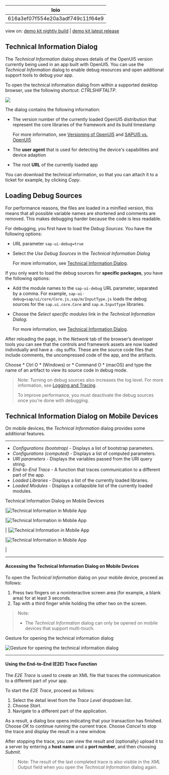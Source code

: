 <!-- loio616a3ef07f554e20a3adf749c11f64e9 -->

| loio |
| -----|
| 616a3ef07f554e20a3adf749c11f64e9 |

<div id="loio">

view on: [demo kit nightly build](https://openui5nightly.hana.ondemand.com/#/topic/616a3ef07f554e20a3adf749c11f64e9) | [demo kit latest release](https://openui5.hana.ondemand.com/#/topic/616a3ef07f554e20a3adf749c11f64e9)</div>

## Technical Information Dialog

The *Technical Information* dialog shows details of the OpenUI5 version currently being used in an app built with OpenUI5. You can use the *Technical Information* dialog to enable debug resources and open additional support tools to debug your app.

To open the technical information dialog from within a supported desktop browser, use the following shortcut: *CTRLSHIFTALTP*.

![](loio8bf9780408674588af6d33eb6cebadab_LowRes.png)

The dialog contains the following information:

-   The version number of the currently loaded OpenUI5 distribution that represent the core libraries of the framework and its build timestamp

    For more information, see [Versioning of OpenUI5](Versioning_of_OpenUI5_91f0214.md) and [SAPUI5 vs. OpenUI5](SAPUI5_vs._OpenUI5_5982a97.md)

-   The **user agent** that is used for detecting the device's capabilities and device adaption

-   The root **URL** of the currently loaded app


You can download the technical information, so that you can attach it to a ticket for example, by clicking *Copy*.

 <a name="loio616a3ef07f554e20a3adf749c11f64e9 copyda1306a437244116b156c4428b3c5b5f__copyda1306a437244116b156c4428b3c5b5f"/>

<!-- copyda1306a437244116b156c4428b3c5b5f -->

## Loading Debug Sources

For performance reasons, the  files are loaded in a minified version, this means that all possible variable names are shortened and comments are removed. This makes debugging harder because the code is less readable.

For debugging, you first have to load the *Debug Sources*. You have the following options:

-   URL parameter `sap-ui-debug=true`

-   Select the *Use Debug Sources* in the *Technical Information Dialog*

    For more information, see [Technical Information Dialog](Technical_Information_Dialog_.md#loio616a3ef07f554e20a3adf749c11f64e9).


If you only want to load the debug sources for **specific packages**, you have the following options:

-   Add the module names to the `sap-ui-debug` URL parameter, separated by a comma. For example, `sap-ui-debug=sap/ui/core/Core.js,sap/m/InputType.js` loads the debug sources for the `sap.ui.core.Core` and `sap.m.InputType` libraries.

-   Choose the *Select specific modules* link in the *Technical Information Dialog*.

    For more information, see [Technical Information Dialog](Technical_Information_Dialog_.md#loio616a3ef07f554e20a3adf749c11f64e9).


After reloading the page, in the *Network* tab of the browser’s developer tools you can see that the controls and framework assets are now loaded individually and have a `-dbg` suffix. These are the source code files that include comments, the uncompressed code of the app, and the  artifacts.

Choose * Ctrl O * \(Windows\) or * Command O * \(macOS\) and type the name of an  artifact to view its source code in debug mode.

> Note:
> Turning on debug sources also increases the log level. For more information, see [Logging and Tracing](Logging_and_Tracing_9f4d62c.md).
> 
> To improve performance, you must deactivate the debug sources once you're done with debugging.
> 
> 

 <a name="loio616a3ef07f554e20a3adf749c11f64e9 loiob5dcf47c7d4a4228ab40d77f835648e3__loiob5dcf47c7d4a4228ab40d77f835648e3"/>

<!-- loiob5dcf47c7d4a4228ab40d77f835648e3 -->

## Technical Information Dialog on Mobile Devices

On mobile devices, the *Technical Information* dialog provides some additional features.

***

-   *Configurations \(bootstrap\)* - Displays a list of bootstrap parameters.
-   *Configurations \(computed\)* - Displays a list of computed parameters.
-   *URI parameters* - Displays the variables passed from the URI query string.
-   *End-to-End Trace* - A function that traces communication to a different part of the app.
-   *Loaded Libraries* - Displays a list of the currently loaded libraries.
-   *Loaded Modules* - Displays a collapsible list of the currently loaded modules.

Technical Information Dialog on Mobile Devices<a name="loio616a3ef07f554e20a3adf749c11f64e9 loiob5dcf47c7d4a4228ab40d77f835648e3__table_mr1_wbn_tv"/>

|![Technical Information in Mobile App](loiof11a08225adf4264a9ec9cbc2daad467_LowRes.jpg)

|![Technical Information in Mobile App](loiod1e10c1bbf3d4983b8c2e39db7dbcdb0_LowRes.jpg)

|
|![Technical Information in Mobile App](loioca7ba5f050484b99bede25b6c720ce30_LowRes.jpg)

|![Technical Information in Mobile App](loiofc573fe3283d4e6da322a54e70bda756_LowRes.jpg)

|

***

#### Accessing the Technical Information Dialog on Mobile Devices

To open the *Technical Information* dialog on your mobile device, proceed as follows:

1.  Press two fingers on a noninteractive screen area \(for example, a blank area\) for at least 3 seconds.
2.  Tap with a third finger while holding the other two on the screen.

> Note:
> -   The *Technical Information* dialog can only be opened on mobile devices that support multi-touch.
> 
> 

  
  
Gesture for opening the technical information dialog<a name="loio616a3ef07f554e20a3adf749c11f64e9 loiob5dcf47c7d4a4228ab40d77f835648e3__fig_rlq_rlj_b1b"/>

![](loiodf42057180444e1ca483af61049f0555_LowRes.png "Gesture for opening the technical information dialog")

***

#### Using the End-to-End \(E2E\) Trace Function

The *E2E Trace* is used to create an XML file that traces the communication to a different part of your app.

To start the *E2E Trace*, proceed as follows:

1.  Select the detail level from the *Trace Level* dropdown list.
2.  Choose *Start*.
3.  Navigate to a different part of the application.

As a result, a dialog box opens indicating that your transaction has finished. Choose *OK* to continue running the current trace. Choose *Cancel* to stop the trace and display the result in a new window.

After stopping the trace, you can view the result and \(optionally\) upload it to a server by entering a **host name** and a **port number**, and then choosing *Submit*.

> Note:
> The result of the last completed trace is also visible in the *XML Output* field when you open the *Technical Information* dialog again.
> 
> 


